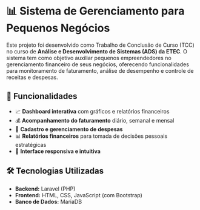 # 📊 Sistema de Gerenciamento para Pequenos Negócios

Este projeto foi desenvolvido como Trabalho de Conclusão de Curso (TCC) no curso de **Análise e Desenvolvimento de Sistemas (ADS) da ETEC**. O sistema tem como objetivo auxiliar pequenos empreendedores no gerenciamento financeiro de seus negócios, oferecendo funcionalidades para monitoramento de faturamento, análise de desempenho e controle de receitas e despesas.

## 🚀 Funcionalidades
- 📈 **Dashboard interativa** com gráficos e relatórios financeiros  
- 💰 **Acompanhamento do faturamento** diário, semanal e mensal  
- 📝 **Cadastro e gerenciamento de despesas**  
- 📊 **Relatórios financeiros** para tomada de decisões pessoais estratégicas  
- 📱 **Interface responsiva e intuitiva**  

## 🛠️ Tecnologias Utilizadas
- **Backend:** Laravel (PHP)  
- **Frontend:** HTML, CSS, JavaScript (com Bootstrap)  
- **Banco de Dados:** MariaDB  
